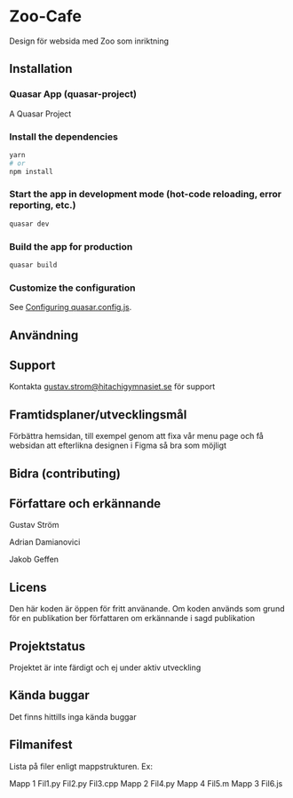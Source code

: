 # Zoo-Cafe
Design för websida med Zoo som inriktning

## Installation
### Quasar App (quasar-project)

A Quasar Project

### Install the dependencies
```bash
yarn
# or
npm install
```

### Start the app in development mode (hot-code reloading, error reporting, etc.)
```bash
quasar dev
```


### Build the app for production
```bash
quasar build
```

### Customize the configuration
See [Configuring quasar.config.js](https://v2.quasar.dev/quasar-cli-vite/quasar-config-js).

## Användning


## Support
Kontakta gustav.strom@hitachigymnasiet.se för support

## Framtidsplaner/utvecklingsmål
Förbättra hemsidan, till exempel genom att fixa vår menu page och få websidan att efterlikna designen i Figma så bra som möjligt 

## Bidra (contributing)


## Författare och erkännande
Gustav Ström

Adrian Damianovici

Jakob Geffen

## Licens
Den här koden är öppen för fritt använande. Om koden används som grund för en publikation ber författaren om erkännande i sagd publikation

## Projektstatus
Projektet är inte färdigt och ej under aktiv utveckling

## Kända buggar
Det finns hittills inga kända buggar

## Filmanifest
Lista på filer enligt mappstrukturen. Ex:

Mapp 1
  Fil1.py
  Fil2.py
  Fil3.cpp
Mapp 2
  Fil4.py
  Mapp 4
    Fil5.m
Mapp 3
  Fil6.js
